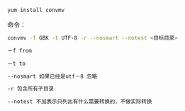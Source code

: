 ```bash
yum install convmv
```

命令：
```bash
convmv -f GBK -t UTF-8 -r --nosmart --notest <目标目录>

－f from

－t to

--nosmart 如果已经是utf－8 忽略

-r 包含所有子目录

--notest 不加表示只列出有什么需要转换的，不做实际转换
```

